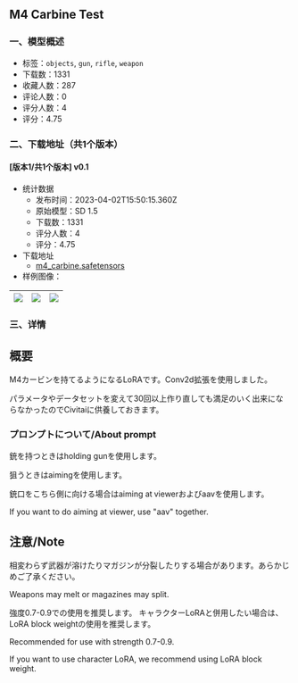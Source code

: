 ## M4 Carbine Test
### 一、模型概述

- 标签：`objects`, `gun`, `rifle`, `weapon`
- 下载数：1331
- 收藏人数：287
- 评论人数：0
- 评分人数：4
- 评分：4.75

### 二、下载地址（共1个版本）

#### [版本1/共1个版本] v0.1

- 统计数据
  - 发布时间：2023-04-02T15:50:15.360Z
  - 原始模型：SD 1.5
  - 下载数：1331
  - 评分人数：4
  - 评分：4.75
- 下载地址
  - [m4_carbine.safetensors](https://civitai.com/api/download/models/33778)
- 样例图像：

| <img src="https://image.civitai.com/xG1nkqKTMzGDvpLrqFT7WA/d92c6dc7-04d7-43fc-6ec9-cba027054b00/width=450/385396.jpeg" /> | <img src="https://image.civitai.com/xG1nkqKTMzGDvpLrqFT7WA/a72f2d5b-d063-436f-8820-24c036db4700/width=450/385536.jpeg" /> | <img src="https://image.civitai.com/xG1nkqKTMzGDvpLrqFT7WA/7605a1d0-30f5-4b78-4f8e-8ddeaf3c8200/width=450/385535.jpeg" /> |
| ---- | ---- | ---- |


### 三、详情
<h2>概要</h2><p>M4カービンを持てるようになるLoRAです。Conv2d拡張を使用しました。</p><p>パラメータやデータセットを変えて30回以上作り直しても満足のいく出来にならなかったのでCivitaiに供養しておきます。</p><p></p><h3>プロンプトについて/About prompt</h3><p>銃を持つときはholding gunを使用します。</p><p>狙うときはaimingを使用します。</p><p>銃口をこちら側に向ける場合はaiming at<strong> </strong>viewerおよびaavを使用します。</p><p>If you want to do aiming at viewer, use "aav" together.</p><p></p><h2>注意/Note</h2><p>相変わらず武器が溶けたりマガジンが分裂したりする場合があります。あらかじめご了承ください。</p><p>Weapons may melt or magazines may split.</p><p></p><p>強度0.7-0.9での使用を推奨します。 キャラクターLoRAと併用したい場合は、LoRA block weightの使用を推奨します。</p><p>Recommended for use with strength 0.7-0.9. </p><p>If you want to use character LoRA, we recommend using LoRA block weight.</p>